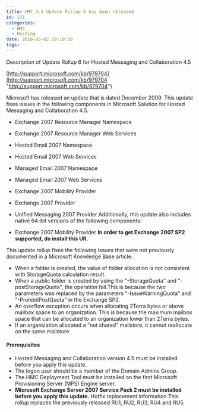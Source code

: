 ```yaml
---
title: HMC 4.5 Update Rollup 6 has been released
id: 131
categories:
  - HMC
  - Hosting
date: 2010-03-02 19:10:50
tags:
---
```


Description of Update Rollup 6 for Hosted Messaging and Collaboration 4.5

[http://support.microsoft.com/kb/979704](http://support.microsoft.com/kb/979704 "http://support.microsoft.com/kb/979704")

<!--more-->
Microsoft has released an update that is dated December 2009\. This update fixes issues in the following components in Microsoft Solution for Hosted Messaging and Collaboration 4.5.

*   Exchange 2007 Resource Manager Namespace
*   Exchange 2007 Resource Manager Web Services
*   Hosted Email 2007 Namespace
*   Hosted Email 2007 Web Services
*   Managed Email 2007 Namespace
*   Managed Email 2007 Web Services
*   Exchange 2007 Mobility Provider
*   Exchange 2007 Provider
*   Unified Messaging 2007 Provider
Additionally, this update also includes native 64-bit versions of the following components:

*   Exchange 2007 Mobility Provider
**In order to get Exchange 2007 SP2 supported, do install this UR.**
<div id="more">This update rollup fixes the following issues that were not previously documented in a Microsoft Knowledge Base article:

*   When a folder is created, the value of folder allocation is not consistent with StorageQuota calculation result.
*   When a public folder is created by using the "-StorageQuota" and "-postStorageQuota", the operation fail.This is because the two parameters was replaced by the parameters "-IssueWarningQuota" and "-ProhibitPostQuota" in the Exchange SP2.
*   An overflow exception occurs when allocating 2Terra bytes or above mailbox space to an organization. This is because the maximum mailbox space that can be allocated to an organization lower than 2Terra bytes.
*   If an organization allocated a "not shared" mailstore, it cannot reallocate on the same mailstore.

#### Prerequisites

*   Hosted Messaging and Collaboration version 4.5 must be installed before you apply this update.
*   The logon user should be a member of the Domain Admins Group.
*   The HMC Deployment Tool must be installed on the first Microsoft Provisioning Server (MPS) Engine server.
*   **Microsoft Exchange Server 2007 Service Pack 2 must be installed before you apply this update.**
Hotfix replacement information
This rollup replaces the previously released RU1, RU2, RU3, RU4 and RU5.

</div>